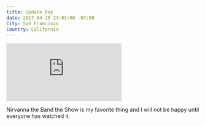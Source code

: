 ```yaml
---
title: Update Day
date: 2017-04-20 23:03:00 -07:00
City: San Francisco
Country: California
---
```


<div class="preserve-aspect">
  <iframe class="preserve-aspect__element" src="https://www.youtube.com/embed/ZWOlXGrPDJA" frameborder="0" allowfullscreen></iframe></div>

Nirvanna the Band the Show is my favorite thing and I will not be happy until everyone has watched it.